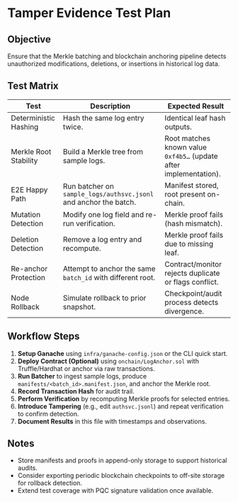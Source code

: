 # Tamper Evidence Test Plan

## Objective
Ensure that the Merkle batching and blockchain anchoring pipeline detects unauthorized modifications, deletions, or insertions in historical log data.

## Test Matrix

| Test | Description | Expected Result |
| ---- | ----------- | --------------- |
| Deterministic Hashing | Hash the same log entry twice. | Identical leaf hash outputs. |
| Merkle Root Stability | Build a Merkle tree from sample logs. | Root matches known value `0xf4b5…` (update after implementation). |
| E2E Happy Path | Run batcher on `sample_logs/authsvc.jsonl` and anchor the batch. | Manifest stored, root present on-chain. |
| Mutation Detection | Modify one log field and re-run verification. | Merkle proof fails (hash mismatch). |
| Deletion Detection | Remove a log entry and recompute. | Merkle proof fails due to missing leaf. |
| Re-anchor Protection | Attempt to anchor the same `batch_id` with different root. | Contract/monitor rejects duplicate or flags conflict. |
| Node Rollback | Simulate rollback to prior snapshot. | Checkpoint/audit process detects divergence. |

## Workflow Steps

1. **Setup Ganache** using `infra/ganache-config.json` or the CLI quick start.
2. **Deploy Contract (Optional)** using `onchain/LogAnchor.sol` with Truffle/Hardhat or anchor via raw transactions.
3. **Run Batcher** to ingest sample logs, produce `manifests/<batch_id>.manifest.json`, and anchor the Merkle root.
4. **Record Transaction Hash** for audit trail.
5. **Perform Verification** by recomputing Merkle proofs for selected entries.
6. **Introduce Tampering** (e.g., edit `authsvc.jsonl`) and repeat verification to confirm detection.
7. **Document Results** in this file with timestamps and observations.

## Notes

- Store manifests and proofs in append-only storage to support historical audits.
- Consider exporting periodic blockchain checkpoints to off-site storage for rollback detection.
- Extend test coverage with PQC signature validation once available.

